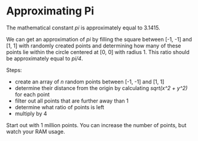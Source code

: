 # Approximating Pi

The mathematical constant _pi_ is approximately equal to 3.1415.

We can get an approximation of _pi_ by filling the square between [-1, -1] and [1, 1] with randomly created points and determining how many of these points lie within the circle centered at [0, 0] with radius 1. This ratio should be approximately equal to _pi/4_.

Steps:

- create an array of _n_ random points between [-1, -1] and [1, 1]
- determine their distance from the origin by calculating _sqrt(x^2 + y^2)_ for each point
- filter out all points that are further away than 1
- determine what ratio of points is left
- multiply by 4

Start out with 1 million points. You can increase the number of points, but watch your RAM usage.
